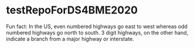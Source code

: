 # testRepoForDS4BME2020

Fun fact: In the US, even numbered highways go east to west whereas odd numbered highways go north to south. 
3 digit highways, on the other hand, indicate a branch from a major highway or interstate.
